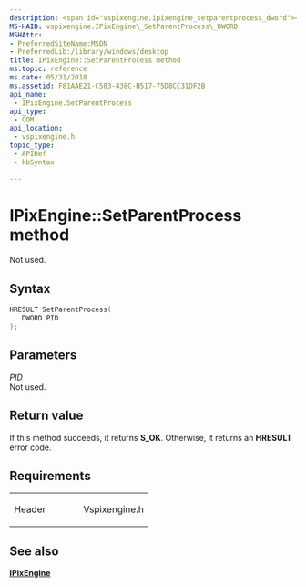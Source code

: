 ```yaml
---
description: <span id="vspixengine.ipixengine_setparentprocess_dword"></span>IPixEngine::SetParentProcess method - Not used.
MS-HAID: vspixengine.IPixEngine\_SetParentProcess\_DWORD
MSHAttr:
- PreferredSiteName:MSDN
- PreferredLib:/library/windows/desktop
title: IPixEngine::SetParentProcess method
ms.topic: reference
ms.date: 05/31/2018
ms.assetid: F81AAE21-C583-438C-B517-75D8CC31DF2B
api_name: 
 - IPixEngine.SetParentProcess
api_type: 
 - COM
api_location: 
 - vspixengine.h
topic_type: 
 - APIRef
 - kbSyntax

---
```


# <span id="vspixengine.ipixengine_setparentprocess_dword"></span>IPixEngine::SetParentProcess method

Not used.

## Syntax


```C++
HRESULT SetParentProcess(
   DWORD PID
);
```

## Parameters

*PID*   
Not used.

## Return value

If this method succeeds, it returns **S\_OK**. Otherwise, it returns an **HRESULT** error code.

## Requirements

<table><colgroup><col style="width: 50%" /><col style="width: 50%" /></colgroup><tbody><tr class="odd"><td><p>Header</p></td><td>Vspixengine.h</td></tr></tbody></table>

## <span id="see_also"></span>See also

[**IPixEngine**](/windows/desktop/direct3dtools/ipixengine)

 

 
